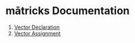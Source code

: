 # mātricks Documentation

1. [Vector Declaration](vdeclaration.md)
1. [Vector Assignment](vassignment.md)
